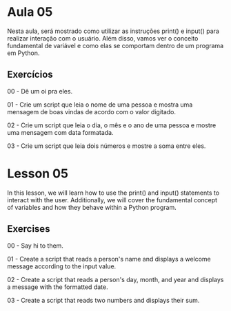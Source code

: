 # Aula 05
Nesta aula, será mostrado como utilizar as instruções print() e input() para realizar interação com o usuário. 
Além disso, vamos ver o conceito fundamental de variável e como elas se comportam dentro de um programa em Python.

## Exercícios
00 - Dê um oi pra eles.

01 - Crie um script que leia o nome de uma pessoa e mostra uma mensagem de boas vindas de acordo com o valor digitado.

02 - Crie um script que leia o dia, o mês e o ano de uma pessoa e mostre uma mensagem com data formatada.

03 - Crie um script que leia dois números e mostre a soma entre eles.

# Lesson 05
In this lesson, we will learn how to use the print() and input() statements to interact with the user. 
Additionally, we will cover the fundamental concept of variables and how they behave within a Python program.

## Exercises
00 - Say hi to them.

01 - Create a script that reads a person's name and displays a welcome message according to the input value.

02 - Create a script that reads a person's day, month, and year and displays a message with the formatted date.

03 - Create a script that reads two numbers and displays their sum.